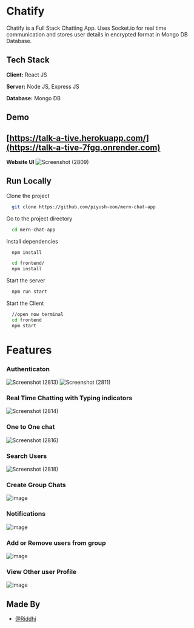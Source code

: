 
# Chatify

Chatify is a Full Stack Chatting App.
Uses Socket.io for real time communication and stores user details in encrypted format in Mongo DB Database.
## Tech Stack

**Client:** React JS

**Server:** Node JS, Express JS

**Database:** Mongo DB
  
## Demo

## [https://talk-a-tive.herokuapp.com/](https://talk-a-tive-7fgq.onrender.com)

**Website UI**
![Screenshot (2809)](https://github.com/Riddhi12349/Chatify/assets/91315409/9f5527cc-addc-4b0f-bcc5-cbcc0353afed)

## Run Locally

Clone the project

```bash
  git clone https://github.com/piyush-eon/mern-chat-app
```

Go to the project directory

```bash
  cd mern-chat-app
```
Install dependencies

```bash
  npm install
```

```bash
  cd frontend/
  npm install
```

Start the server

```bash
  npm run start
```
Start the Client

```bash
  //open now terminal
  cd frontend
  npm start
```

# Features

### Authenticaton
![Screenshot (2813)](https://github.com/Riddhi12349/Chatify/assets/91315409/6183cbb5-30c7-44c9-adbb-7e3925bee448)
![Screenshot (2811)](https://github.com/Riddhi12349/Chatify/assets/91315409/e09bd2bf-0c77-4cb8-996a-a4c5a0354c46)
### Real Time Chatting with Typing indicators
![Screenshot (2814)](https://github.com/Riddhi12349/Chatify/assets/91315409/d6e5a727-1f27-46e5-a76c-9a23b11c0d76)
### One to One chat
![Screenshot (2816)](https://github.com/Riddhi12349/Chatify/assets/91315409/4bc95227-b83a-4a02-b83a-557b6d3c72f1)
### Search Users
![Screenshot (2818)](https://github.com/Riddhi12349/Chatify/assets/91315409/8fbcb5ac-ed88-40b0-83a6-0a3147745851)
### Create Group Chats
![image](https://github.com/Riddhi12349/Chatify/assets/91315409/2b0d8898-d73b-4b14-9d7b-f2345f197f21)
### Notifications 
![image](https://github.com/Riddhi12349/Chatify/assets/91315409/972dda93-715d-415e-abae-f4d84addea8a)
### Add or Remove users from group
![image](https://github.com/Riddhi12349/Chatify/assets/91315409/ec44180d-6d31-4331-9a2d-b1d2e4340d02)
### View Other user Profile
![image](https://github.com/Riddhi12349/Chatify/assets/91315409/a9ce7932-9986-4d6b-8363-9ab51926a763)
## Made By

- [@Riddhi](https://github.com/riddhi12349)





